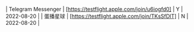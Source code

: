 | Telegram Messenger | [https://testflight.apple.com/join/u6iogfd0] | Y | 2022-08-20 |
| 蛋播星球 | [https://testflight.apple.com/join/TKsSfDlT] | N | 2022-08-20 |
